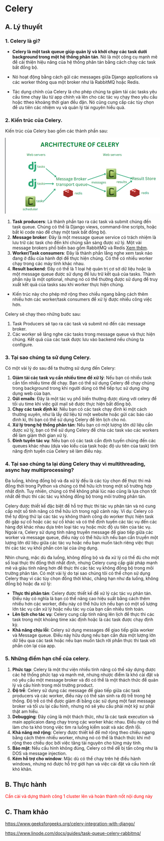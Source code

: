 # Celery

## A. Lý thuyết
### 1. Celery là gì?
- **Celery là một task queue giúp quản lý và khởi chạy các task dưới background trong một hệ thống phân tán**. Nó là một công cụ mạnh mẽ để cải thiện hiệu năng của hệ thống phân tán bằng cách chạy các task bất đồng bộ. 

- Nó hoạt động bằng cách gửi các messages giữa Django applications và các worker thông qua một broker như là RabbitMQ hoặc Redis. 

- Tác dụng chính của Celery là cho phép chúng ta giảm tải các tasks yêu cầu time chạy lâu từ app chính và lên cho các tác vụ chạy theo yêu cầu hoặc ttheo khoảng thời gian đều đặn. Nó cũng cung cấp các tùy chọn để  ưu tiên các nhiệm vụ và quản lý tài nguyên hiều quả. 

### 2. Kiến trúc của Celery.
Kiến trúc của Celery bao gồm các thành phần sau:

![The architecture of Celery](./images/1-architecture_of_celery.png)

1. **Task producers**: Là thành phần tạo ra các task và submit chúng đến task queue. Chúng có thể là Django views, command-line scripts, hoặc bất kì code nào để chạy một task bất đồng bộ.
2. **Message broker**: Đây là một message queue service có trách nhiệm là lưu trữ các task cho đến khi chúng sẵn sàng được xử lý. Một vài message brokers phổ biến bao gồm RabbitMQ và Redis [Xem thêm](https://docs.celeryq.dev/en/stable/getting-started/backends-and-brokers/index.html).
3. **Worker/Task consumers**: Đây là thành phần lắng nghe xem task nào đang ở đầu của hành đợi để thực hiện chúng. Có thể có nhiều worker chạy trong các máy tính khác nhau.
4. **Result backend**: Đây có thể là 1 loại hệ quản trị cơ sở dữ liệu hoặc là một message queue được sử dụng để lưu trữ kết quả của tasks. Thành phần này là một optional, nhưng nó có thể thường được sử dụng để  truy xuất kết quả của tasks sau khi worker thực hiện chúng.

- Kiến trúc này cho phép mở rộng theo chiều ngang bằng cách thêm nhiều hơn các worker/task consumers để xử lý được nhiều công việc hơn.


Celery sẽ chạy theo những bước sau:
1. Task Producers sẽ tạo ra các task và submit nó đến các message broker. 
2. Các worker sẽ lắng nghe các tasks trong message queue và thực hiện chúng. Kết quả của các task được lưu vào backend nếu chúng ta configure.

### 3. Tại sao chúng ta sử dụng Celery.
Có một vài lý do sau để ta thường sử dụng đến Celery:
1. **Giảm tải các task vụ cần nhiều time để xử lý**: Nếu bạn có nhiều task cần tốn nhiều time để chạy. Bạn có thể sử dụng Celery để chạy chúng trong background trong khi người dùng có thể tiếp tục sử dụng ứng dụng web của bạn. 
2. **Gửi emails**: Đây là một tác vụ phổ biến thường được dùng với celery để tối ưu time khi việc gửi mail sẽ được thực hiện bất đồng bộ.
3. **Chạy các task định kì**: Nếu bạn có các task chạy đình kì một cách thường xuyên, như là lấy dữ liệu từ một website hoặc gửi các báo cáo đinh kì, thì bạn có thể sử dụng Celery để lên lịch cho nó.
4. **Xử lý trong hệ thống phân tán**: Nếu bạn có một lượng lớn dữ liệu cần được xử lý, bạn có thể sử dụng Celery để chia các task vào các workers để làm giảm thời gian xử lý.
5. **Đinh tuyến tác vụ**: Nếu bạn có các task cần định tuyến chúng đến các queues khác nhau (dựa vào kiểu của task hoặc độ ưu tiên của task) tính năng định tuyến của Celery sẽ làm điều này.

### 4. Tại sao chúng ta lại dùng Celery thay vì multithreading, async hay multiprocessing?
Đa luồng, không đồng bộ và đa xử lý đều là các tùy chọn để thực thi mã đồng thời trong Python và chúng có thể hữu ích trong một số trường hợp nhất định. Tuy nhiên, chúng có thể không phải lúc nào cũng là lựa chọn tốt nhất để thực thi các tác vụ không đồng bộ trong môi trường phân tán.

Celery được thiết kế đặc biệt để hỗ trợ thực thi tác vụ phân tán và nó cung cấp một số tính năng có thể hữu ích trong ngữ cảnh này. Ví dụ: Celery có thể tự động thử lại các tác vụ không thành công do worker thực hiện task đó gặp sự cố hoặc các sự cố khác và có thể định tuyến các tác vụ đến các hàng đợi khác nhau dựa trên loại tác vụ hoặc mức độ ưu tiên của tác vụ. Ngoài ra, Celery sử dụng tính năng truyền message để giao tiếp giữa các worker và message queue, điều này có thể hữu ích nếu bạn cần truyền một lượng lớn dữ liệu giữa các tác vụ hoặc nếu bạn muốn tách riêng việc thực thi các tác vụ khỏi phần còn lại của ứng dụng.

Nhìn chung, mặc dù đa luồng, không đồng bộ và đa xử lý có thể đủ cho một số loại thực thi đồng thời nhất định, nhưng Celery cung cấp giải pháp mạnh mẽ và giàu tính năng hơn để thực thi các tác vụ không đồng bộ trong môi trường phân tán. Có một vài lý do tại sao chúng tôi có thể chọn sử dụng Celery thay vì các tùy chọn đồng thời khác, chẳng hạn như đa luồng, không đồng bộ hoặc đa xử lý:
- **Thực thi phân tán**: Celery được thiết kế để xử lý các tác vụ phân tán. Điều này có nghĩa là bạn có thể nâng cao hiệu suất bằng cách thêm nhiều hơn các worker, điều này có thể hữu ích nếu bạn có một số lượng lớn tác vụ cần xử lý hoặc nếu tác vụ của bạn cần nhiều tính toán.
- **Lên lịch cho tác vụ**: Celery cung cấp tính năng lên lịch để thực thi các task trong một khoảng time xác định hoặc là các task được chạy định kỳ.
- **Khả năng chịu lỗi**: Celery sử dụng messages để giao tiếp giữa worker và Message queue. Điều này hữu dụng nếu bạn cần đưa một lượng lớn dữ liệu qua các task hoặc nếu bạn muốn tách rời phần thực thi task với phần còn lại của app.

### 5. Những điểm hạn chế của celery.
1. **Phức tạp**: Celery là một thư viện nhiều tính năng có thể xây dựng được các hệ thống phức tạp và mạnh mẽ, nhưng nhược điểm là khó cài đặt và nó yêu cầu một message broker và đó có thể là một thách thức để quản lý và cấu hình trong môi trường product.
2. **Độ trễ**: Celery sử dụng các message để giao tiếp giữa các task producers và các worker, điều này có thể sản sinh ra độ trễ trong hệ thống. Độ trễ có thể được giảm đi bằng các sử dụng một fast message broker và tối ưu lại cấu hình, nhưng nó sẽ yêu cầu phải một kỹ sư phải thật am hiểu.
3. **Debugging**: Đây cũng là một thách thức, như là các task execution và main applicaion đang chạy trong các worker khác nhau. Điều này có thể làm cho ta khó trong việc tìm ra luồng kiểm soát và xác định lỗi.
4. **Khả năng mở rộng**: Celery được thiết kế để mở rộng theo chiều ngang bằng cách thêm nhiều worker, nhưng nó có thể là thách thức khi mở rộng theo chiều dọc bởi việc tăng tài nguyên cho từng máy tính. 
5. **Bảo mật**: Nếu cấu hình không đúng, Celery có thể dễ bị tấn công như là DOS và message injection.
6. **Kém hỗ trợ cho window**: Mặc dù có thể chạy trên hệ điều hành windows, nhưng nó được hỗ trợ giới hạn và việc cài đặt và cấu hình rất khó khăn.

## B. Thực hành
<p style="color:red">Cần cài và dựng thành công 1 cluster lên và hoàn thành nốt nội dung này</p>

## C. Tham khảo
https://www.geeksforgeeks.org/celery-integration-with-django/

https://www.linode.com/docs/guides/task-queue-celery-rabbitmq/

